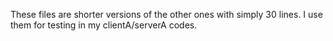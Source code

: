 These files are shorter versions of the other ones with simply 30 lines. I use them for testing in my clientA/serverA codes.

